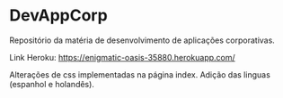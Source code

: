 # DevAppCorp
Repositório da matéria de desenvolvimento de aplicações corporativas.

Link Heroku: https://enigmatic-oasis-35880.herokuapp.com/

Alterações de css implementadas na página index.
Adição das linguas (espanhol e holandês).
